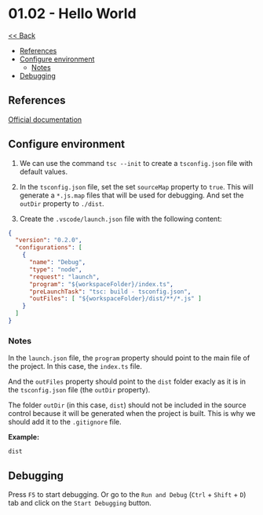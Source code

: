 # 01.02 - Hello World

[<< Back](../README.md)

- [References](#references)
- [Configure environment](#configure-environment)
  - [Notes](#notes)
- [Debugging](#debugging)



## References
[Official documentation](https://code.visualstudio.com/docs/typescript/typescript-debugging)



## Configure environment

1. We can use the command `tsc --init` to create a `tsconfig.json` file with default values.

2. In the `tsconfig.json` file, set the set `sourceMap` property to `true`. This will generate a `*.js.map` files that will be used for debugging. And set the `outDir` property to `./dist`.

3. Create the `.vscode/launch.json` file with the following content:

```json
{
  "version": "0.2.0",
  "configurations": [
    {
      "name": "Debug",
      "type": "node",
      "request": "launch",
      "program": "${workspaceFolder}/index.ts",
      "preLaunchTask": "tsc: build - tsconfig.json",
      "outFiles": [ "${workspaceFolder}/dist/**/*.js" ]
    }
  ]
}
```

### Notes

In the `launch.json` file, the `program` property should point to the main file of the project. In this case, the `index.ts` file.

And the `outFiles` property should point to the `dist` folder exacly as it is in the `tsconfig.json` file (the `outDir` property).

The folder `outDir` (in this case, `dist`) should not be included in the source control because it will be generated when the project is built. This is why we should add it to the `.gitignore` file.

**Example:**
```gitignore
dist
```



## Debugging

Press `F5` to start debugging. Or go to the `Run and Debug` (`Ctrl` + `Shift` + `D`) tab and click on the `Start Debugging` button.
